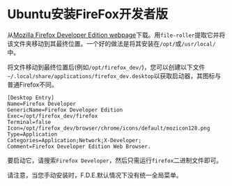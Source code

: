 # Ubuntu安装FireFox开发者版



从[Mozilla Firefox Developer Edition webpage](https://www.mozilla.org/en-US/firefox/developer/)下载。用`file-roller`提取它并将该文件夹移动到其最终位置。一个好的做法是将其安装在`/opt/`或`/usr/local/`中。

将文件移动到最终位置后(例如`/opt/firefox_dev/`)，您可以创建以下文件`~/.local/share/applications/firefox_dev.desktop`以获取启动器，其图标与普通Firefox不同。

```
[Desktop Entry]
Name=Firefox Developer 
GenericName=Firefox Developer Edition
Exec=/opt/firefox_dev/firefox
Terminal=false
Icon=/opt/firefox_dev/browser/chrome/icons/default/mozicon128.png
Type=Application
Categories=Application;Network;X-Developer;
Comment=Firefox Developer Edition Web Browser.
```

要启动它，请搜索`Firefox Developer`，然后只需运行`firefox`二进制文件即可。

请注意，当您手动安装时，F.D.E.默认情况下没有统一全局菜单。